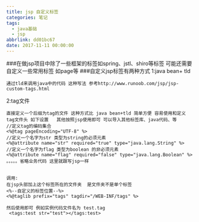 ```yaml
---
title: jsp 自定义标签
categories: 笔记
tags:
  - java基础
  - jsp
abbrlink: dd01bc67
date: 2017-11-11 00:00:00
---
```

###在做jsp项目中除了一些框架的标签如spring、jstl、shiro等标签 可能还需要自定义一些常用标签 如page等
###自定义jsp标签有两种方式 
1:java bean+ tld  
 ```
 通过tld来调用java中的代码 这种写法 参考http://www.runoob.com/jsp/jsp-custom-tags.html
 ```
2:tag文件
```
直接定义一个后缀为tag的文件 这种方式比 java bean+tld 简单方便 容易使用和定义
tag文件头 如下设置   其他按照jsp使用即可 可以导入其他标签库、java代码、等
//定义tag的编码集合
<%@tag pageEncoding="UTF-8" %>
//定义一个名字为str 类型为string的必须元素
<%@attribute name="str" required="true" type="java.lang.String" %>
//定义一个名字为flag 类型为boolean 的非必须元素
<%@attribute name="flag" required="false" type="java.lang.Boolean" %>
。。。。。省略业务代码 这里就跟写jsp一样


调用:
在jsp头部加上这个标签所在的文件夹  是文件夹不是单个标签  
<%--自定义的标签位置--%>
<%@taglib prefix="tags" tagdir="/WEB-INF/tags" %>

然后使用即可 例如实例代码文件名为 test.tag
 <tags:test str="test"></tags:test>
```
